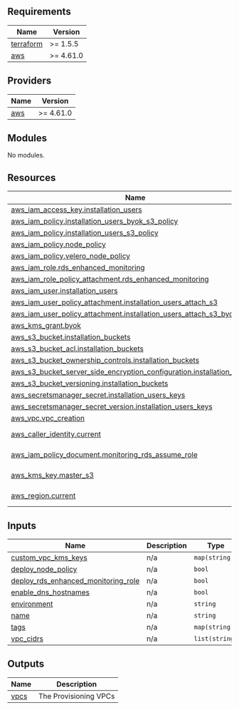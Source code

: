 <!-- BEGIN_TF_DOCS -->
## Requirements

| Name | Version |
|------|---------|
| <a name="requirement_terraform"></a> [terraform](#requirement\_terraform) | >= 1.5.5 |
| <a name="requirement_aws"></a> [aws](#requirement\_aws) | >= 4.61.0 |

## Providers

| Name | Version |
|------|---------|
| <a name="provider_aws"></a> [aws](#provider\_aws) | >= 4.61.0 |

## Modules

No modules.

## Resources

| Name | Type |
|------|------|
| [aws_iam_access_key.installation_users](https://registry.terraform.io/providers/hashicorp/aws/latest/docs/resources/iam_access_key) | resource |
| [aws_iam_policy.installation_users_byok_s3_policy](https://registry.terraform.io/providers/hashicorp/aws/latest/docs/resources/iam_policy) | resource |
| [aws_iam_policy.installation_users_s3_policy](https://registry.terraform.io/providers/hashicorp/aws/latest/docs/resources/iam_policy) | resource |
| [aws_iam_policy.node_policy](https://registry.terraform.io/providers/hashicorp/aws/latest/docs/resources/iam_policy) | resource |
| [aws_iam_policy.velero_node_policy](https://registry.terraform.io/providers/hashicorp/aws/latest/docs/resources/iam_policy) | resource |
| [aws_iam_role.rds_enhanced_monitoring](https://registry.terraform.io/providers/hashicorp/aws/latest/docs/resources/iam_role) | resource |
| [aws_iam_role_policy_attachment.rds_enhanced_monitoring](https://registry.terraform.io/providers/hashicorp/aws/latest/docs/resources/iam_role_policy_attachment) | resource |
| [aws_iam_user.installation_users](https://registry.terraform.io/providers/hashicorp/aws/latest/docs/resources/iam_user) | resource |
| [aws_iam_user_policy_attachment.installation_users_attach_s3](https://registry.terraform.io/providers/hashicorp/aws/latest/docs/resources/iam_user_policy_attachment) | resource |
| [aws_iam_user_policy_attachment.installation_users_attach_s3_byok](https://registry.terraform.io/providers/hashicorp/aws/latest/docs/resources/iam_user_policy_attachment) | resource |
| [aws_kms_grant.byok](https://registry.terraform.io/providers/hashicorp/aws/latest/docs/resources/kms_grant) | resource |
| [aws_s3_bucket.installation_buckets](https://registry.terraform.io/providers/hashicorp/aws/latest/docs/resources/s3_bucket) | resource |
| [aws_s3_bucket_acl.installation_buckets](https://registry.terraform.io/providers/hashicorp/aws/latest/docs/resources/s3_bucket_acl) | resource |
| [aws_s3_bucket_ownership_controls.installation_buckets](https://registry.terraform.io/providers/hashicorp/aws/latest/docs/resources/s3_bucket_ownership_controls) | resource |
| [aws_s3_bucket_server_side_encryption_configuration.installation_buckets](https://registry.terraform.io/providers/hashicorp/aws/latest/docs/resources/s3_bucket_server_side_encryption_configuration) | resource |
| [aws_s3_bucket_versioning.installation_buckets](https://registry.terraform.io/providers/hashicorp/aws/latest/docs/resources/s3_bucket_versioning) | resource |
| [aws_secretsmanager_secret.installation_users_keys](https://registry.terraform.io/providers/hashicorp/aws/latest/docs/resources/secretsmanager_secret) | resource |
| [aws_secretsmanager_secret_version.installation_users_keys](https://registry.terraform.io/providers/hashicorp/aws/latest/docs/resources/secretsmanager_secret_version) | resource |
| [aws_vpc.vpc_creation](https://registry.terraform.io/providers/hashicorp/aws/latest/docs/resources/vpc) | resource |
| [aws_caller_identity.current](https://registry.terraform.io/providers/hashicorp/aws/latest/docs/data-sources/caller_identity) | data source |
| [aws_iam_policy_document.monitoring_rds_assume_role](https://registry.terraform.io/providers/hashicorp/aws/latest/docs/data-sources/iam_policy_document) | data source |
| [aws_kms_key.master_s3](https://registry.terraform.io/providers/hashicorp/aws/latest/docs/data-sources/kms_key) | data source |
| [aws_region.current](https://registry.terraform.io/providers/hashicorp/aws/latest/docs/data-sources/region) | data source |

## Inputs

| Name | Description | Type | Default | Required |
|------|-------------|------|---------|:--------:|
| <a name="input_custom_vpc_kms_keys"></a> [custom\_vpc\_kms\_keys](#input\_custom\_vpc\_kms\_keys) | n/a | `map(string)` | `{}` | no |
| <a name="input_deploy_node_policy"></a> [deploy\_node\_policy](#input\_deploy\_node\_policy) | n/a | `bool` | n/a | yes |
| <a name="input_deploy_rds_enhanced_monitoring_role"></a> [deploy\_rds\_enhanced\_monitoring\_role](#input\_deploy\_rds\_enhanced\_monitoring\_role) | n/a | `bool` | n/a | yes |
| <a name="input_enable_dns_hostnames"></a> [enable\_dns\_hostnames](#input\_enable\_dns\_hostnames) | n/a | `bool` | n/a | yes |
| <a name="input_environment"></a> [environment](#input\_environment) | n/a | `string` | n/a | yes |
| <a name="input_name"></a> [name](#input\_name) | n/a | `string` | n/a | yes |
| <a name="input_tags"></a> [tags](#input\_tags) | n/a | `map(string)` | n/a | yes |
| <a name="input_vpc_cidrs"></a> [vpc\_cidrs](#input\_vpc\_cidrs) | n/a | `list(string)` | n/a | yes |

## Outputs

| Name | Description |
|------|-------------|
| <a name="output_vpcs"></a> [vpcs](#output\_vpcs) | The Provisioning VPCs |
<!-- END_TF_DOCS -->